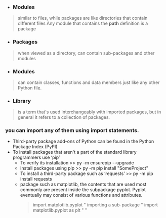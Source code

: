 * ### Modules 
> similar to files, while packages are like directories that contain different files
  Any module that contains the  __path__ definition is a package
* ### Packages
> when viewed as a directory, can contain sub-packages and other modules
* ### Modules
> can contain classes, functions and data members just like any other Python file. 
* ### Library
> is a term that's used interchangeably with imported packages, but in general it refers to a collection of packages.
###          you can import any of them using import statements.  
* Third-party package add-ons of Python can be found in the Python Package Index (PyPI)
* To install packages that aren't a part of the standard library programmers use ‘pip’
  * To verify its installation >> py -m ensurepip --upgrade
  * install packages using pip >> py -m pip install "SomeProject"
  * To install a third-party package such as ‘requests’ >> py -m pip install requests
  * package such as matplotlib, the contents that are used most commonly are present inside the subpackage pyplot.
    Pyplot eventually may consist of various functions and attributes.
    > import matplotlib.pyplot  " importing a sub-package "
    > import matplotlib.pyplot as plt " "